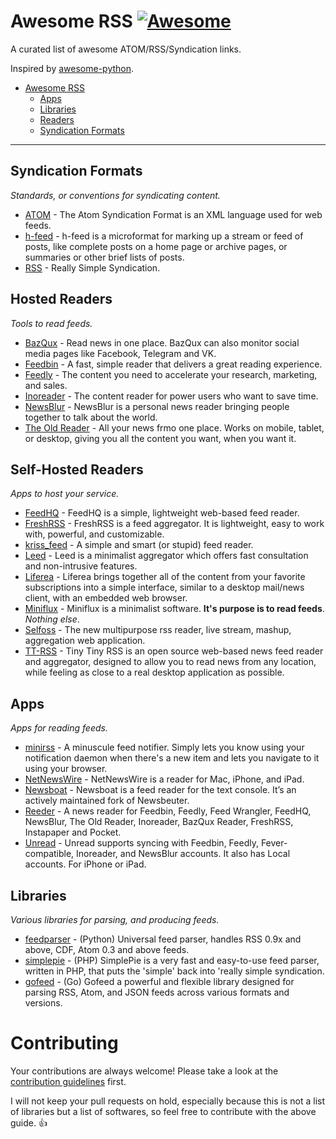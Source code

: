 # Awesome RSS [![Awesome](https://cdn.rawgit.com/sindresorhus/awesome/d7305f38d29fed78fa85652e3a63e154dd8e8829/media/badge.svg)](https://github.com/sindresorhus/awesome)

A curated list of awesome ATOM/RSS/Syndication links.

Inspired by [awesome-python](https://github.com/vinta/awesome-python).

- [Awesome RSS](#awesome-rss)
    - [Apps](#apps)
    - [Libraries](#libraries)
    - [Readers](#readers)
    - [Syndication Formats](#syndication-formats)

- - -

## Syndication Formats

*Standards, or conventions for syndicating content.*

* [ATOM](https://en.wikipedia.org/wiki/Atom_(standard)) - The Atom Syndication Format is an XML language used for web feeds.
* [h-feed](https://microformats.org/wiki/h-feed) - h-feed is a microformat for marking up a stream or feed of posts, like complete posts on a home page or archive pages, or summaries or other brief lists of posts.
* [RSS](https://en.wikipedia.org/wiki/RSS) - Really Simple Syndication.

## Hosted Readers

*Tools to read feeds.*

* [BazQux](https://bazqux.com/) - Read news in one place. BazQux can also monitor social media pages like Facebook, Telegram and VK.
* [Feedbin](https://feedbin.com/) - A fast, simple reader that delivers a great reading experience.
* [Feedly](https://feedly.com/) - The content you need to accelerate your research, marketing, and sales.
* [Inoreader](https://www.inoreader.com/) - The content reader for power users who want to save time.
* [NewsBlur](https://newsblur.com/) - NewsBlur is a personal news reader bringing people together to talk about the world.
* [The Old Reader](https://theoldreader.com/) - All your news frmo one place. Works on mobile, tablet, or desktop, giving you all the content you want, when you want it.

## Self-Hosted Readers

*Apps to host your service.*

* [FeedHQ](https://github.com/feedhq/feedhq) - FeedHQ is a simple, lightweight web-based feed reader.
* [FreshRSS](https://freshrss.org/) - FreshRSS is a feed aggregator. It is lightweight, easy to work with, powerful, and customizable.
* [kriss_feed](https://github.com/tontof/kriss_feed) - A simple and smart (or stupid) feed reader.
* [Leed](https://github.com/LeedRSS/Leed) - Leed is a minimalist aggregator which offers fast consultation and non-intrusive features.
* [Liferea](https://lzone.de/liferea/) - Liferea brings together all of the content from your favorite subscriptions into a simple interface, similar to a desktop mail/news client, with an embedded web browser.
* [Miniflux](https://miniflux.app/) - Miniflux is a minimalist software. **It's purpose is to read feeds**. _Nothing else_.
* [Selfoss](https://selfoss.aditu.de/) - The new multipurpose rss reader, live stream, mashup, aggregation web application.
* [TT-RSS](https://tt-rss.org/) - Tiny Tiny RSS is an open source web-based news feed reader and aggregator, designed to allow you to read news from any location, while feeling as close to a real desktop application as possible.

## Apps

*Apps for reading feeds.*

* [minirss](https://github.com/132ikl/minirss) - A minuscule feed notifier. Simply lets you know using your notification daemon when there's a new item and lets you navigate to it using your browser.
* [NetNewsWire](https://netnewswire.com/) - NetNewsWire is a reader for Mac, iPhone, and iPad.
* [Newsboat](https://newsboat.org/) - Newsboat is a feed reader for the text console. It’s an actively maintained fork of Newsbeuter.
* [Reeder](https://reederapp.com/) - A news reader for Feedbin, Feedly, Feed Wrangler, FeedHQ, NewsBlur, The Old Reader, Inoreader, BazQux Reader, FreshRSS, Instapaper and Pocket.
* [Unread](https://www.goldenhillsoftware.com/unread/) - Unread supports syncing with Feedbin, Feedly, Fever-compatible, Inoreader, and NewsBlur accounts. It also has Local accounts. For iPhone or iPad.

## Libraries

*Various libraries for parsing, and producing feeds.*

* [feedparser](https://pypi.org/project/feedparser/) - (Python) Universal feed parser, handles RSS 0.9x and above, CDF, Atom 0.3 and above feeds.
* [simplepie](http://simplepie.org/) - (PHP) SimplePie is a very fast and easy-to-use feed parser, written in PHP, that puts the 'simple' back into 'really simple syndication.
* [gofeed](https://github.com/mmcdole/gofeed) - (Go) Gofeed a powerful and flexible library designed for parsing RSS, Atom, and JSON feeds across various formats and versions.

# Contributing

Your contributions are always welcome! Please take a look at the [contribution guidelines](CONTRIBUTING.md) first.

I will not keep your pull requests on hold, especially because this is not a list of libraries but a list of softwares, so feel free to contribute with the above guide. :+1:
